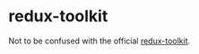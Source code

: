# redux-toolkit

Not to be confused with the official [redux-toolkit](https://github.com/reduxjs/redux-toolkit).
